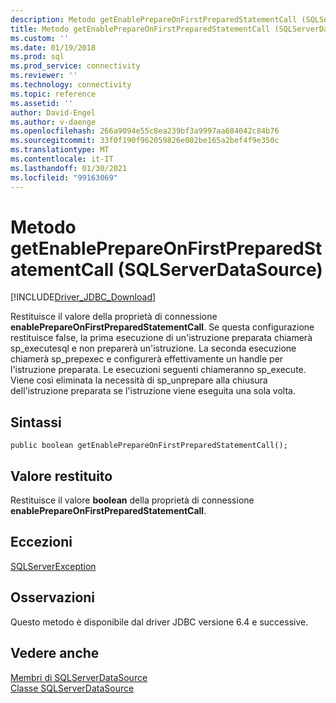 ```yaml
---
description: Metodo getEnablePrepareOnFirstPreparedStatementCall (SQLServerDataSource)
title: Metodo getEnablePrepareOnFirstPreparedStatementCall (SQLServerDataSource) | Microsoft Docs
ms.custom: ''
ms.date: 01/19/2018
ms.prod: sql
ms.prod_service: connectivity
ms.reviewer: ''
ms.technology: connectivity
ms.topic: reference
ms.assetid: ''
author: David-Engel
ms.author: v-daenge
ms.openlocfilehash: 266a9094e55c8ea239bf3a9997aa684042c84b76
ms.sourcegitcommit: 33f0f190f962059826e002be165a2bef4f9e350c
ms.translationtype: MT
ms.contentlocale: it-IT
ms.lasthandoff: 01/30/2021
ms.locfileid: "99163069"
---
```

# <a name="getenableprepareonfirstpreparedstatementcall-method-sqlserverdatasource"></a>Metodo getEnablePrepareOnFirstPreparedStatementCall (SQLServerDataSource)
[!INCLUDE[Driver_JDBC_Download](../../../includes/driver_jdbc_download.md)]

  Restituisce il valore della proprietà di connessione **enablePrepareOnFirstPreparedStatementCall**. Se questa configurazione restituisce false, la prima esecuzione di un'istruzione preparata chiamerà sp_executesql e non preparerà un'istruzione. La seconda esecuzione chiamerà sp_prepexec e configurerà effettivamente un handle per l'istruzione preparata. Le esecuzioni seguenti chiameranno sp_execute. Viene così eliminata la necessità di sp_unprepare alla chiusura dell'istruzione preparata se l'istruzione viene eseguita una sola volta. 
  
## <a name="syntax"></a>Sintassi  
  
```
public boolean getEnablePrepareOnFirstPreparedStatementCall();  
```  
  
## <a name="return-value"></a>Valore restituito  
 Restituisce il valore **boolean** della proprietà di connessione **enablePrepareOnFirstPreparedStatementCall**.  
  
## <a name="exceptions"></a>Eccezioni  
 [SQLServerException](../../../connect/jdbc/reference/sqlserverexception-class.md)  
 
## <a name="remarks"></a>Osservazioni  
 Questo metodo è disponibile dal driver JDBC versione 6.4 e successive.
 
## <a name="see-also"></a>Vedere anche  
 [Membri di SQLServerDataSource](../../../connect/jdbc/reference/sqlserverdatasource-members.md)   
 [Classe SQLServerDataSource](../../../connect/jdbc/reference/sqlserverdatasource-class.md)  
  
  
